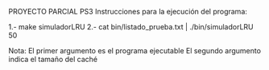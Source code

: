 PROYECTO PARCIAL PS3
Instrucciones para la ejecución del programa:

1.- make simuladorLRU
2.- cat bin/listado_prueba.txt | ./bin/simuladorLRU 50

Nota: 
El primer argumento es el programa ejecutable
El segundo argumento indica el tamaño del caché
